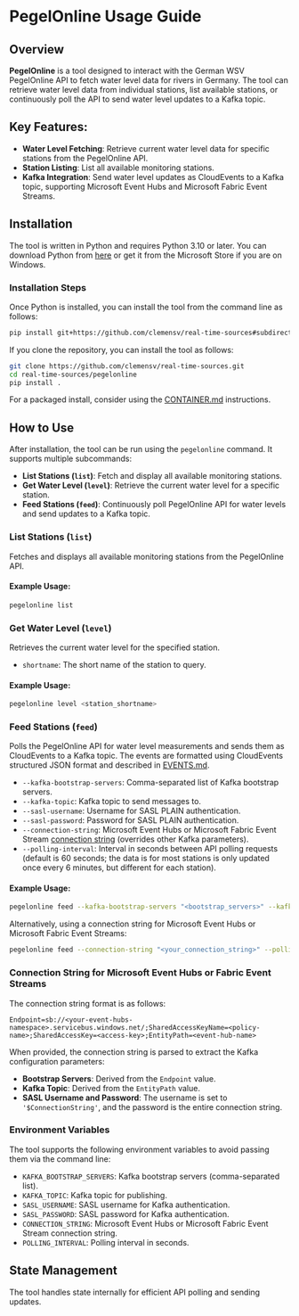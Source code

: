 # PegelOnline Usage Guide

## Overview

**PegelOnline** is a tool designed to interact with the German WSV PegelOnline API to fetch water level data for rivers in Germany. The tool can retrieve water level data from individual stations, list available stations, or continuously poll the API to send water level updates to a Kafka topic.

## Key Features:
- **Water Level Fetching**: Retrieve current water level data for specific stations from the PegelOnline API.
- **Station Listing**: List all available monitoring stations.
- **Kafka Integration**: Send water level updates as CloudEvents to a Kafka topic, supporting Microsoft Event Hubs and Microsoft Fabric Event Streams.

## Installation

The tool is written in Python and requires Python 3.10 or later. You can download Python from [here](https://www.python.org/downloads/) or get it from the Microsoft Store if you are on Windows.

### Installation Steps

Once Python is installed, you can install the tool from the command line as follows:

```bash
pip install git+https://github.com/clemensv/real-time-sources#subdirectory=pegelonline
```

If you clone the repository, you can install the tool as follows:

```bash
git clone https://github.com/clemensv/real-time-sources.git
cd real-time-sources/pegelonline
pip install .
```

For a packaged install, consider using the [CONTAINER.md](CONTAINER.md) instructions.

## How to Use

After installation, the tool can be run using the `pegelonline` command. It supports multiple subcommands:
- **List Stations (`list`)**: Fetch and display all available monitoring stations.
- **Get Water Level (`level`)**: Retrieve the current water level for a specific station.
- **Feed Stations (`feed`)**: Continuously poll PegelOnline API for water levels and send updates to a Kafka topic.

### **List Stations (`list`)**

Fetches and displays all available monitoring stations from the PegelOnline API.

#### Example Usage:

```bash
pegelonline list
```

### **Get Water Level (`level`)**

Retrieves the current water level for the specified station.

- `shortname`: The short name of the station to query.

#### Example Usage:

```bash
pegelonline level <station_shortname>
```

### **Feed Stations (`feed`)**

Polls the PegelOnline API for water level measurements and sends them as
CloudEvents to a Kafka topic. The events are formatted using CloudEvents
structured JSON format and described in [EVENTS.md](EVENTS.md).

- `--kafka-bootstrap-servers`: Comma-separated list of Kafka bootstrap servers.
- `--kafka-topic`: Kafka topic to send messages to.
- `--sasl-username`: Username for SASL PLAIN authentication.
- `--sasl-password`: Password for SASL PLAIN authentication.
- `--connection-string`: Microsoft Event Hubs or Microsoft Fabric Event Stream [connection string](#connection-string-for-microsoft-event-hubs-or-fabric-event-streams) (overrides other Kafka parameters).
- `--polling-interval`: Interval in seconds between API polling requests
  (default is 60 seconds; the data is for most stations is only updated once
  every 6 minutes, but different for each station).

#### Example Usage:

```bash
pegelonline feed --kafka-bootstrap-servers "<bootstrap_servers>" --kafka-topic "<topic_name>" --sasl-username "<username>" --sasl-password "<password>" --polling-interval 60
```

Alternatively, using a connection string for Microsoft Event Hubs or Microsoft Fabric Event Streams:

```bash
pegelonline feed --connection-string "<your_connection_string>" --polling-interval 60
```

### Connection String for Microsoft Event Hubs or Fabric Event Streams

The connection string format is as follows:

```
Endpoint=sb://<your-event-hubs-namespace>.servicebus.windows.net/;SharedAccessKeyName=<policy-name>;SharedAccessKey=<access-key>;EntityPath=<event-hub-name>
```

When provided, the connection string is parsed to extract the Kafka configuration parameters:
- **Bootstrap Servers**: Derived from the `Endpoint` value.
- **Kafka Topic**: Derived from the `EntityPath` value.
- **SASL Username and Password**: The username is set to `'$ConnectionString'`, and the password is the entire connection string.

### Environment Variables
The tool supports the following environment variables to avoid passing them via the command line:
- `KAFKA_BOOTSTRAP_SERVERS`: Kafka bootstrap servers (comma-separated list).
- `KAFKA_TOPIC`: Kafka topic for publishing.
- `SASL_USERNAME`: SASL username for Kafka authentication.
- `SASL_PASSWORD`: SASL password for Kafka authentication.
- `CONNECTION_STRING`: Microsoft Event Hubs or Microsoft Fabric Event Stream connection string.
- `POLLING_INTERVAL`: Polling interval in seconds.

## State Management

The tool handles state internally for efficient API polling and sending updates.